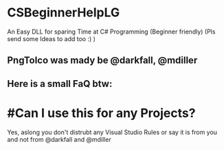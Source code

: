 # CSBeginnerHelpLG
An Easy DLL for sparing Time at C# Programming (Beginner friendly) (Pls send some Ideas to add too :) )
## PngToIco was mady be  @darkfall, @mdiller
## Here is a small FaQ btw:
#Can I use this for any Projects?
=================================
Yes, aslong you don't distrubt any Visual Studio Rules or say it is from you and not from @darkfall and @mdiller
